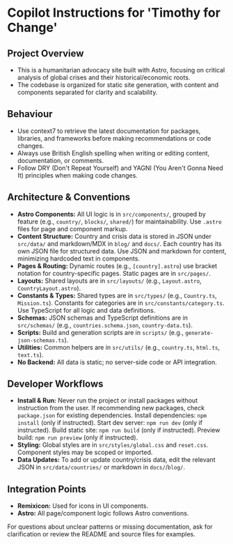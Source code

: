 # Copilot Instructions for 'Timothy for Change'

## Project Overview

- This is a humanitarian advocacy site built with Astro, focusing on critical analysis of global crises and their historical/economic roots.
- The codebase is organized for static site generation, with content and components separated for clarity and scalability.

## Behaviour

- Use context7 to retrieve the latest documentation for packages, libraries, and frameworks before making recommendations or code changes.
- Always use British English spelling when writing or editing content, documentation, or comments.
- Follow DRY (Don't Repeat Yourself) and YAGNI (You Aren't Gonna Need It) principles when making code changes.

## Architecture & Conventions

- **Astro Components:** All UI logic is in `src/components/`, grouped by feature (e.g., `country/`, `blocks/`, `shared/`) for maintainability. Use `.astro` files for page and component markup.
- **Content Structure:** Country and crisis data is stored in JSON under `src/data/` and markdown/MDX in `blog/` and `docs/`. Each country has its own JSON file for structured data. Use JSON and markdown for content, minimizing hardcoded text in components.
- **Pages & Routing:** Dynamic routes (e.g., `[country].astro`) use bracket notation for country-specific pages. Static pages are in `src/pages/`.
- **Layouts:** Shared layouts are in `src/layouts/` (e.g., `Layout.astro`, `CountryLayout.astro`).
- **Constants & Types:** Shared types are in `src/types/` (e.g., `Country.ts`, `Mission.ts`). Constants for categories are in `src/constants/category.ts`. Use TypeScript for all logic and data definitions.
- **Schemas:** JSON schemas and TypeScript definitions are in `src/schemas/` (e.g., `countries.schema.json`, `country-data.ts`).
- **Scripts:** Build and generation scripts are in `scripts/` (e.g., `generate-json-schemas.ts`).
- **Utilities:** Common helpers are in `src/utils/` (e.g., `country.ts`, `html.ts`, `text.ts`).
- **No Backend:** All data is static; no server-side code or API integration.

## Developer Workflows

- **Install & Run:** Never run the project or install packages without instruction from the user. If recommending new packages, check `package.json` for existing dependencies. Install dependencies: `npm install` (only if instructed). Start dev server: `npm run dev` (only if instructed). Build static site: `npm run build` (only if instructed). Preview build: `npm run preview` (only if instructed).
- **Styling:** Global styles are in `src/styles/global.css` and `reset.css`. Component styles may be scoped or imported.
- **Data Updates:** To add or update country/crisis data, edit the relevant JSON in `src/data/countries/` or markdown in `docs/`/`blog/`.

## Integration Points

- **Remixicon:** Used for icons in UI components.
- **Astro:** All page/component logic follows Astro conventions.

For questions about unclear patterns or missing documentation, ask for clarification or review the README and source files for examples.
